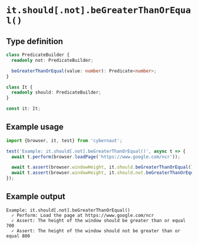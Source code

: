 # `it.should[.not].beGreaterThanOrEqual()`

## Type definition

```ts
class PredicateBuilder {
  readonly not: PredicateBuilder;

  beGreaterThanOrEqual(value: number): Predicate<number>;
}

class It {
  readonly should: PredicateBuilder;
}

const it: It;
```

## Example usage

```ts
import {browser, it, test} from 'cybernaut';

test('Example: it.should[.not].beGreaterThanOrEqual()', async t => {
  await t.perform(browser.loadPage('https://www.google.com/ncr'));

  await t.assert(browser.windowHeight, it.should.beGreaterThanOrEqual(700));
  await t.assert(browser.windowHeight, it.should.not.beGreaterThanOrEqual(800));
});
```

## Example output

```fundamental
Example: it.should[.not].beGreaterThanOrEqual()
  ✓ Perform: Load the page at https://www.google.com/ncr
  ✓ Assert: The height of the window should be greater than or equal 700
  ✓ Assert: The height of the window should not be greater than or equal 800
```
